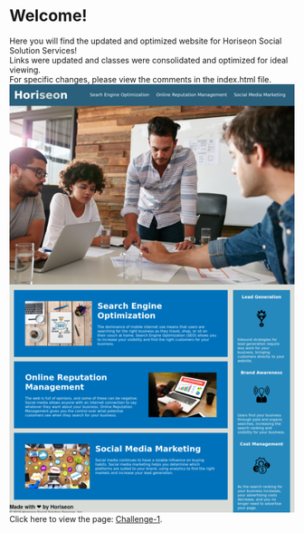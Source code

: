 # Welcome! <br>
Here you will find the updated and optimized website for Horiseon Social Solution Services! <br>
Links were updated and classes were consolidated and optimized for ideal viewing. <br>
For specific changes, please view the comments in the index.html file. <br>
![webpage image](./assets/images/webpage-image.png) <br>
Click here to view the page: [Challenge-1](https://raestichter.github.io/challenge-1/).